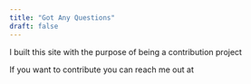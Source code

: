 ```yaml
---
title: "Got Any Questions"
draft: false
---
```


I built this site with the purpose of being a contribution project 

If you want to contribute you can reach me out at

